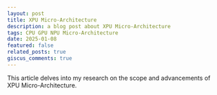 ```yaml
---
layout: post
title: XPU Micro-Architecture
description: a blog post about XPU Micro-Architecture
tags: CPU GPU NPU Micro-Architecture
date: 2025-01-08
featured: false
related_posts: true
giscus_comments: true
---
```


This article delves into my research on the scope and advancements of XPU Micro-Architecture.


